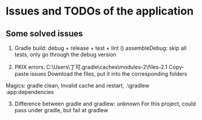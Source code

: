 # Issues and TODOs of the application

## Some solved issues
1. Gradle
build: debug + release + test + lint ()
assembleDebug: skip all tests, only go through the debug version

2. PKIX errors:
C:\Users\丁可\.gradle\caches\modules-2\files-2.1
Copy-paste issues
Download the files, put it into the corresponding folders

Magics: gradle clean, Invalid cache and restart, .\gradlew :app:dependencies

3. Difference between gradle and gradlew: unknown
For this project, could pass under gradle, but fail at gradlew